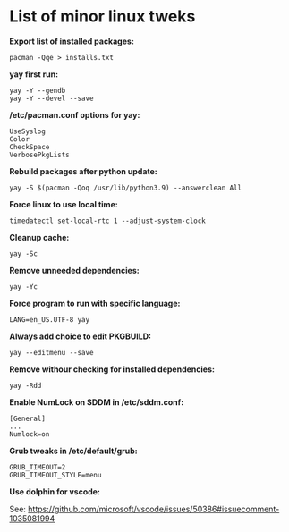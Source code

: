 # List of minor linux tweks

**Export list of installed packages:**

`pacman -Qqe > installs.txt`


**yay first run:**

```text
yay -Y --gendb
yay -Y --devel --save
```


**/etc/pacman.conf options for yay:**

```text
UseSyslog
Color
CheckSpace
VerbosePkgLists
```


**Rebuild packages after python update:**

`yay -S $(pacman -Qoq /usr/lib/python3.9) --answerclean All`


**Force linux to use local time:**

`timedatectl set-local-rtc 1 --adjust-system-clock`


**Cleanup cache:**

`yay -Sc`


**Remove unneeded dependencies:**

`yay -Yc`


**Force program to run with specific language:**

`LANG=en_US.UTF-8 yay`


**Always add choice to edit PKGBUILD:**

`yay --editmenu --save`


**Remove withour checking for installed dependencies:**

`yay -Rdd`


**Enable NumLock on SDDM in /etc/sddm.conf:**

```text
[General]
...
Numlock=on
```


**Grub tweaks in /etc/default/grub:**

```text
GRUB_TIMEOUT=2
GRUB_TIMEOUT_STYLE=menu
```

**Use dolphin for vscode:**

See: https://github.com/microsoft/vscode/issues/50386#issuecomment-1035081994
